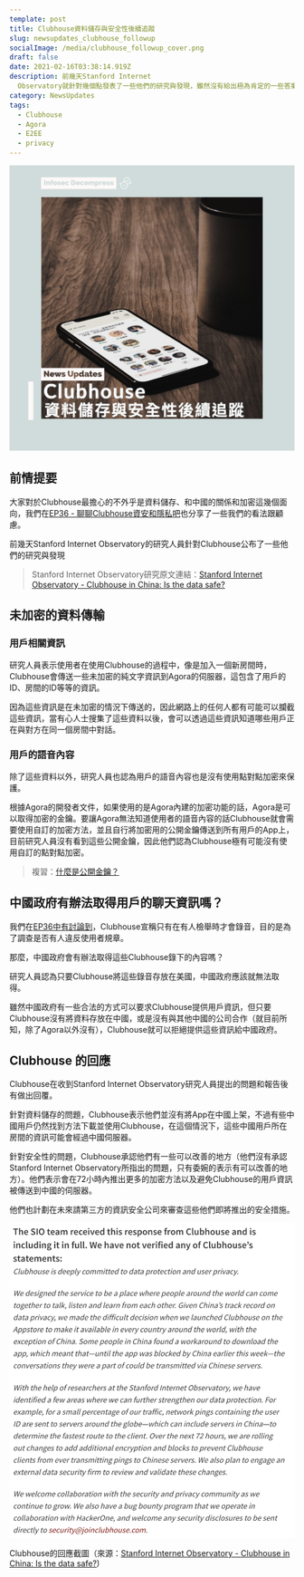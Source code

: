 ```yaml
---
template: post
title: Clubhouse資料儲存與安全性後續追蹤
slug: newsupdates_clubhouse_followup
socialImage: /media/clubhouse_followup_cover.png
draft: false
date: 2021-02-16T03:38:14.919Z
description: 前幾天Stanford Internet
  Observatory就針對幾個點發表了一些他們的研究與發現，雖然沒有給出極為肯定的一些答案，大部分的問題都還是有點模糊的，但他們的發表還是把Clubhouse官方釣出來針對資料儲存與安全性給予回應
category: NewsUpdates
tags:
  - Clubhouse
  - Agora
  - E2EE
  - privacy
---
```

![](/media/clubhouse_followup_cover.png)

## 前情提要

大家對於Clubhouse最擔心的不外乎是資料儲存、和中國的關係和加密這幾個面向，我們在[EP36 - 聊聊Clubhouse資安和隱私吧](/posts/ep36_clubhouse_security_and_privacy)也分享了一些我們的看法跟顧慮。

前幾天Stanford Internet Observatory的研究人員針對Clubhouse公布了一些他們的研究與發現

> Stanford Internet Observatory研究原文連結：[](https://cyber.fsi.stanford.edu/io/news/clubhouse-china)[Stanford Internet Observatory - Clubhouse in China: Is the data safe?](https://cyber.fsi.stanford.edu/io/news/clubhouse-china)

## 未加密的資料傳輸

### 用戶相關資訊

研究人員表示使用者在使用Clubhouse的過程中，像是加入一個新房間時，Clubhouse會傳送一些未加密的純文字資訊到Agora的伺服器，這包含了用戶的ID、房間的ID等等的資訊。

因為這些資訊是在未加密的情況下傳送的，因此網路上的任何人都有可能可以攔截這些資訊，當有心人士搜集了這些資料以後，會可以透過這些資訊知道哪些用戶正在與對方在同一個房間中對話。

### 用戶的語音內容

除了這些資料以外，研究人員也認為用戶的語音內容也是沒有使用點對點加密來保護。

根據Agora的開發者文件，如果使用的是Agora內建的加密功能的話，Agora是可以取得加密的金鑰。要讓Agora無法知道使用者的語音內容的話Clubhouse就會需要使用自訂的加密方法，並且自行將加密用的公開金鑰傳送到所有用戶的App上，目前研究人員沒有看到這些公開金鑰，因此他們認為Clubhouse極有可能沒有使用自訂的點對點加密。

> 複習：[什麼是公開金鑰？](/posts/ep21_public_key_encryption)

## 中國政府有辦法取得用戶的聊天資訊嗎？

我們在[EP36中有討論到](https://infosecdecompress.com/posts/ep36_clubhouse_security_and_privacy#clubhouse%E6%9C%83%E9%8C%84%E9%9F%B3%E5%97%8E%EF%BC%9F)，Clubhouse宣稱只有在有人檢舉時才會錄音，目的是為了調查是否有人違反使用者規章。

那麼，中國政府會有辦法取得這些Clubhouse錄下的內容嗎？

研究人員認為只要Clubhouse將這些錄音存放在美國，中國政府應該就無法取得。

雖然中國政府有一些合法的方式可以要求Clubhouse提供用戶資訊，但只要Clubhouse沒有將資料存放在中國，或是沒有與其他中國的公司合作（就目前所知，除了Agora以外沒有），Clubhouse就可以拒絕提供這些資訊給中國政府。

## Clubhouse 的回應

Clubhouse在收到Stanford Internet Observatory研究人員提出的問題和報告後有做出回覆。

針對資料儲存的問題，Clubhouse表示他們並沒有將App在中國上架，不過有些中國用戶仍然找到方法下載並使用Clubhouse，在這個情況下，這些中國用戶所在房間的資訊可能會經過中國伺服器。

針對安全性的問題，Clubhouse承認他們有一些可以改善的地方（他們沒有承認Stanford Internet Observatory所指出的問題，只有委婉的表示有可以改善的地方）。他們表示會在72小時內推出更多的加密方法以及避免Clubhouse的用戶資訊被傳送到中國的伺服器。

他們也計劃在未來請第三方的資訊安全公司來審查這些他們即將推出的安全措施。

![](/media/clubhouse_followup_response.png)

Clubhouse的回應截圖（來源：[Stanford Internet Observatory - Clubhouse in China: Is the data safe?](https://cyber.fsi.stanford.edu/io/news/clubhouse-china))